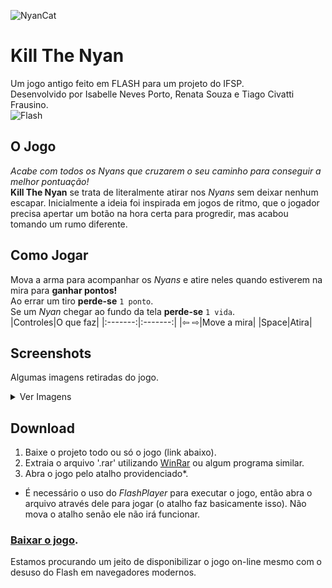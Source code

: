 ![NyanCat](docs/icon.ico)
# Kill The Nyan
Um jogo antigo feito em FLASH para um projeto do IFSP.  
Desenvolvido por Isabelle Neves Porto, Renata Souza e Tiago Civatti Frausino.  
![Flash](https://www.shields.io/badge/Flash-FF0000?logo=adobe&logoColor=white&style=for-the-worthy)  


## O Jogo
*Acabe com todos os Nyans que cruzarem o seu caminho para conseguir a melhor pontuação!*  
**Kill The Nyan** se trata de literalmente atirar nos *Nyans* sem deixar nenhum escapar. Inicialmente a ideia foi inspirada em jogos de ritmo, que o jogador precisa apertar um botão na hora certa para progredir, mas acabou tomando um rumo diferente. 


## Como Jogar
Mova a arma para acompanhar os *Nyans* e atire neles quando estiverem na mira para **ganhar pontos!**  
Ao errar um tiro **perde-se** `1 ponto`.  
Se um *Nyan* chegar ao fundo da tela **perde-se** `1 vida`.  
|Controles|O que faz|
|:-------:|:-------:|
|⇦ ⇨|Move a mira|
|Space|Atira|


## Screenshots
Algumas imagens retiradas do jogo.  
<details>
    <summary>Ver Imagens</summary>
    Ainda não tem nenhuma :(
</details>


## Download
1. Baixe o projeto todo ou só o jogo (link abaixo).
2. Extraia o arquivo '.rar' utilizando [WinRar](https://www.win-rar.com/start.html?&L=0) ou algum programa similar.
3. Abra o jogo pelo atalho providenciado*.
* É necessário o uso do *FlashPlayer* para executar o jogo, então abra o arquivo através dele para jogar (o atalho faz basicamente isso). Não mova o atalho senão ele não irá funcionar.
  
### [Baixar o jogo](https://raw.github.com/Tiagocf2/kill-the-nyan/main/KillTheNyan.rar/).  
Estamos procurando um jeito de disponibilizar o jogo on-line mesmo com o desuso do Flash em navegadores modernos.